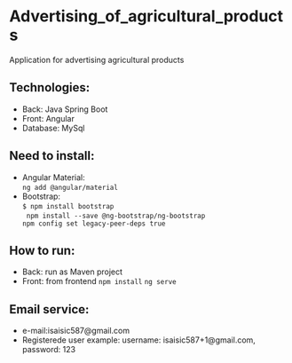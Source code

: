# Advertising_of_agricultural_products
Application for advertising agricultural products 

<h2>Technologies:</h2>
<ul>
  <li>Back: Java Spring Boot</li>
  <li>Front: Angular</li>
  <li>Database: MySql </li>
  
</ul>

<h2>Need to install:</h2>
<ul>
  <li>Angular Material:<br>
    <code>ng add @angular/material</code>
  </li>
  <li>Bootstrap: <br>
    <code>$ npm install bootstrap</code><br>
    <code> npm install --save @ng-bootstrap/ng-bootstrap</code> <code>
npm config set legacy-peer-deps true</code>
  </li>
</ul>

<h2>How to run:</h2>
<ul>
  <li>Back: run as Maven project
  </li>
  <li>
    Front:
    from frontend 
    <code>npm install</code>
     <code>ng serve</code>
  </li>
</ul>

<h2>Email service:</h2>
<ul>
  <li>e-mail:isaisic587@gmail.com
  </li>
   <li>Registerede user example: username: isaisic587+1@gmail.com, password: 123</li>
</ul>

